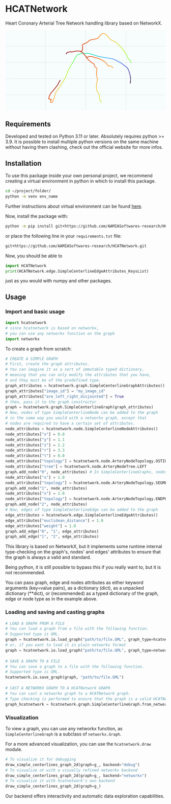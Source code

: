 # HCATNetwork

Heart Coronary Arterial Tree Network handling library based on NetworkX.

<img src="./assets/images/graph_art_example.png">

## Requirements

Developed and tested on Python 3.11 or later. Absolutely requires python >= 3.9.
It is possible to install multiple python versions on the same machine without having them clashing, check out the official website for more infos.

## Installation

To use this package inside your own personal project, we recommend creating a virtual environment in python in which to install this package.

```sh
cd ~/project/folder/
python -m venv env_name
```

Further instructions about virtual environment can be found [here](https://docs.python.org/3/library/venv.html).

Now, install the package with:

```sh
python -m pip install git+https://github.com/AAMIASoftwares-research/HCATNetwork.git
```

or place the following line in your ```requirements.txt``` file:

```txt
git+https://github.com/AAMIASoftwares-research/HCATNetwork.git
```

Now, you should be able to

```py
import HCATNetwork
print(HCATNetwork.edge.SimpleCenterlineEdgeAttributes_KeysList)
```

just as you would with numpy and other packages.

## Usage

### Import and basic usage

```py
import hcatnetwork
# since hcatnetwork is based on networkx,
# you can use any networkx function on the graph
import networkx
```

To create a graph from scratch:

```py
# CREATE A SIMPLE GRAPH
# First, create the graph attributes.
# You can imagine it as a sort of immutable typed dictionary,
# meaning that you can only modify the attributes that you have,
# and they must be of the predefined type. 
graph_attributes = hcatnetwork.graph.SimpleCenterlineGraphAttributes()
graph_attributes["image_id"] = "my_image_id"
graph_attributes["are_left_right_disjointed"] = True
# then, pass it to the graph constructor
graph = hcatnetwork.graph.SimpleCenterlineGraph(graph_attributes)
# Now, nodes of type SimpleCenterlineNode can be added to the graph
# in the same way you would with a networkx graph, except that
# nodes are required to have a certain set of attributes.
node_attributes = hcatnetwork.node.SimpleCenterlineNodeAttributes()
node_attributes["x"] = 0.0
node_attributes["y"] = 1.1
node_attributes["z"] = 2.2
node_attributes["r"] = 3.3
node_attributes["t"] = 0.0
node_attributes["topology"] = hcatnetwork.node.ArteryNodeTopology.OSTIUM
node_attributes["tree"] = hcatnetwork.node.ArteryNodeTree.LEFT
graph.add_node("0", node_attributes) # In SimpleCenterlineGraphs, nodes are identified by a str(int) id.
node_attributes["x"] = 1.0
node_attributes["topology"] = hcatnetwork.node.ArteryNodeTopology.SEGMENT
graph.add_node("1", node_attributes)
node_attributes["x"] = 2.0
node_attributes["topology"] = hcatnetwork.node.ArteryNodeTopology.ENDPOINT
graph.add_node("2", node_attributes)
# Now, edges of type SimpleCenterlineEdge can be added to the graph
edge_attributes = hcatnetwork.edge.SimpleCenterlineEdgeAttributes()
edge_attributes["euclidean_distance"] = 1.0
edge_attributes["weight"] = 1.0
graph.add_edge("0", "1", edge_attributes)
graph_add_edge("1", "2", edge_attributes)
```

This library is based on NetworkX, but it implements some runtime
internal type-checking on the graph's, nodes' and edges' attributes
to ensure that the graph is always a valid and standard.

Being python, it is still possible to bypass this
if you really want to, but it is not recommended.

You can pass graph, edge and nodes attributes as either keyword arguments
(key=value pairs), as a dictionary (dict), as a unpacked dictionary (**dict),
or (recommended) as a typed dictionary of the graph, edge or node type
as in the example above.

### Loading and saving and casting graphs

```py
# LOAD A GRAPH FROM A FILE
# You can load a graph from a file with the following function.
# Supported type is GML.
graph = hcatnetwork.io.load_graph("path/to/file.GML", graph_type=hcatnetwork.graph.SimpleCenterlineGraph)
# or, if you want to load it in plain networkx format
graph = hcatnetwork.io.load_graph("path/to/file.GML", graph_type=networkx.Graph)

# SAVE A GRAPH TO A FILE
# You can save a graph to a file with the following function.
# Supported type is GML.
hcatnetwork.io.save_graph(graph, "path/to/file.GML")

# CAST A NETWORKX GRAPH TO A HCATNetwork GRAPH
# You can cast a networkx graph to a HCATNetwork graph.
# Type checking is performed to ensure that the graph is a valid HCATNetwork graph.
graph_hcatnetwork = hcatnetwork.graph.SimpleCenterlineGraph.from_networkx_graph(graph_networkx)
```

### Visualization

To view a graph, you can use any networkx function, as ```SimpleCenterlineGraph``` is a subclass of ```networkx.Graph```.

For a more advanced visualization, you can use the ```hcatnetwork.draw``` module.

```py
# To visualize it for debugging
draw_simple_centerlines_graph_2d(graph=g_, backend="debug")
# To visualize ot with a visually refined networkx backend
draw_simple_centerlines_graph_2d(graph=g_, backend="networkx")
# To visualize it with hcatnetwork's own backend
draw_simple_centerlines_graph_2d(graph=g_)
```

Our backend offers interactivity and automatic data exploration capabilities.
